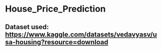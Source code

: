 # House_Price_Prediction

## Dataset used: https://www.kaggle.com/datasets/vedavyasv/usa-housing?resource=download

